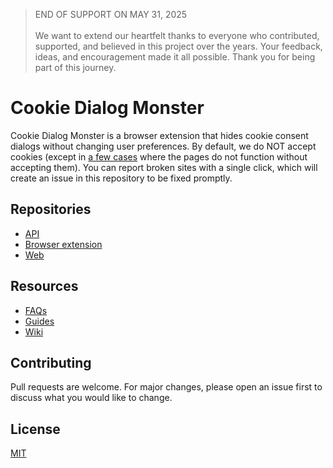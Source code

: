 > END OF SUPPORT ON MAY 31, 2025
> <br><br>
> We want to extend our heartfelt thanks to everyone who contributed, supported, and believed in this project over the years. Your feedback, ideas, and encouragement made it all possible. Thank you for being part of this journey.

# Cookie Dialog Monster

Cookie Dialog Monster is a browser extension that hides cookie consent dialogs without changing user preferences. By default, we do NOT accept cookies (except in [a few cases](https://github.com/wanhose/cookie-dialog-monster/blob/main/database.json#L2) where the pages do not function without accepting them). You can report broken sites with a single click, which will create an issue in this repository to be fixed promptly.

## Repositories

- [API](https://github.com/wanhose/cookie-dialog-monster/tree/main/packages/api)
- [Browser extension](https://github.com/wanhose/cookie-dialog-monster/tree/main/packages/browser-extension)
- [Web](https://github.com/wanhose/cookie-dialog-monster/tree/main/packages/web)

## Resources

- [FAQs](https://github.com/wanhose/cookie-dialog-monster/wiki/Help-or-issues%3F#faqs)
- [Guides](https://github.com/wanhose/cookie-dialog-monster/wiki/Help-or-issues%3F#guides)
- [Wiki](https://github.com/wanhose/cookie-dialog-monster/wiki/Help-or-issues%3F)
<!---
- [Issues](https://github.com/wanhose/cookie-dialog-monster/issues)
- [Pull requests](https://github.com/wanhose/cookie-dialog-monster/pulls)
- [Releases](https://github.com/wanhose/cookie-dialog-monster/releases)
  -->

## Contributing

Pull requests are welcome. For major changes, please open an issue first to discuss what you would like to change.

## License

[MIT](https://choosealicense.com/licenses/mit/)
